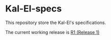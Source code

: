 # Kal-El-specs
This repository store the Kal-El's specifications.

The current working release is [R1 (Release 1)](R1/README.md)

